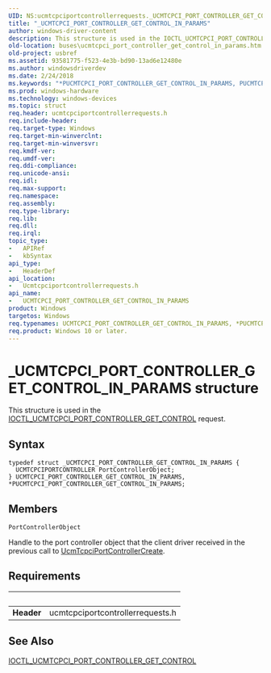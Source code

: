 ```yaml
---
UID: NS:ucmtcpciportcontrollerrequests._UCMTCPCI_PORT_CONTROLLER_GET_CONTROL_IN_PARAMS
title: "_UCMTCPCI_PORT_CONTROLLER_GET_CONTROL_IN_PARAMS"
author: windows-driver-content
description: This structure is used in the IOCTL_UCMTCPCI_PORT_CONTROLLER_GET_CONTROL request.
old-location: buses\ucmtcpci_port_controller_get_control_in_params.htm
old-project: usbref
ms.assetid: 93581775-f523-4e3b-bd90-13ad6e12480e
ms.author: windowsdriverdev
ms.date: 2/24/2018
ms.keywords: "*PUCMTCPCI_PORT_CONTROLLER_GET_CONTROL_IN_PARAMS, PUCMTCPCI_PORT_CONTROLLER_GET_CONTROL_IN_PARAMS, PUCMTCPCI_PORT_CONTROLLER_GET_CONTROL_IN_PARAMS structure pointer [Buses], UCMTCPCI_PORT_CONTROLLER_GET_CONTROL_IN_PARAMS, UCMTCPCI_PORT_CONTROLLER_GET_CONTROL_IN_PARAMS structure [Buses], _UCMTCPCI_PORT_CONTROLLER_GET_CONTROL_IN_PARAMS, buses.ucmtcpci_port_controller_get_control_in_params, ucmtcpciportcontrollerrequests/PUCMTCPCI_PORT_CONTROLLER_GET_CONTROL_IN_PARAMS, ucmtcpciportcontrollerrequests/UCMTCPCI_PORT_CONTROLLER_GET_CONTROL_IN_PARAMS"
ms.prod: windows-hardware
ms.technology: windows-devices
ms.topic: struct
req.header: ucmtcpciportcontrollerrequests.h
req.include-header: 
req.target-type: Windows
req.target-min-winverclnt: 
req.target-min-winversvr: 
req.kmdf-ver: 
req.umdf-ver: 
req.ddi-compliance: 
req.unicode-ansi: 
req.idl: 
req.max-support: 
req.namespace: 
req.assembly: 
req.type-library: 
req.lib: 
req.dll: 
req.irql: 
topic_type:
-	APIRef
-	kbSyntax
api_type:
-	HeaderDef
api_location:
-	Ucmtcpciportcontrollerrequests.h
api_name:
-	UCMTCPCI_PORT_CONTROLLER_GET_CONTROL_IN_PARAMS
product: Windows
targetos: Windows
req.typenames: UCMTCPCI_PORT_CONTROLLER_GET_CONTROL_IN_PARAMS, *PUCMTCPCI_PORT_CONTROLLER_GET_CONTROL_IN_PARAMS
req.product: Windows 10 or later.
---
```


# _UCMTCPCI_PORT_CONTROLLER_GET_CONTROL_IN_PARAMS structure
This structure is used in the 
             <a href="..\ucmtcpciportcontrollerrequests\ni-ucmtcpciportcontrollerrequests-ioctl_ucmtcpci_port_controller_get_control.md">IOCTL_UCMTCPCI_PORT_CONTROLLER_GET_CONTROL</a>  request.

## Syntax
````
typedef struct _UCMTCPCI_PORT_CONTROLLER_GET_CONTROL_IN_PARAMS {
  UCMTCPCIPORTCONTROLLER PortControllerObject;
} UCMTCPCI_PORT_CONTROLLER_GET_CONTROL_IN_PARAMS, *PUCMTCPCI_PORT_CONTROLLER_GET_CONTROL_IN_PARAMS;
````

## Members


`PortControllerObject`

Handle to the port controller object that the client driver received in the previous call to <a href="..\ucmtcpciportcontroller\nf-ucmtcpciportcontroller-ucmtcpciportcontrollercreate.md">UcmTcpciPortControllerCreate</a>.


## Requirements
| &nbsp; | &nbsp; |
| ---- |:---- |
| **Header** | ucmtcpciportcontrollerrequests.h |

## See Also

<a href="..\ucmtcpciportcontrollerrequests\ni-ucmtcpciportcontrollerrequests-ioctl_ucmtcpci_port_controller_get_control.md">IOCTL_UCMTCPCI_PORT_CONTROLLER_GET_CONTROL</a>